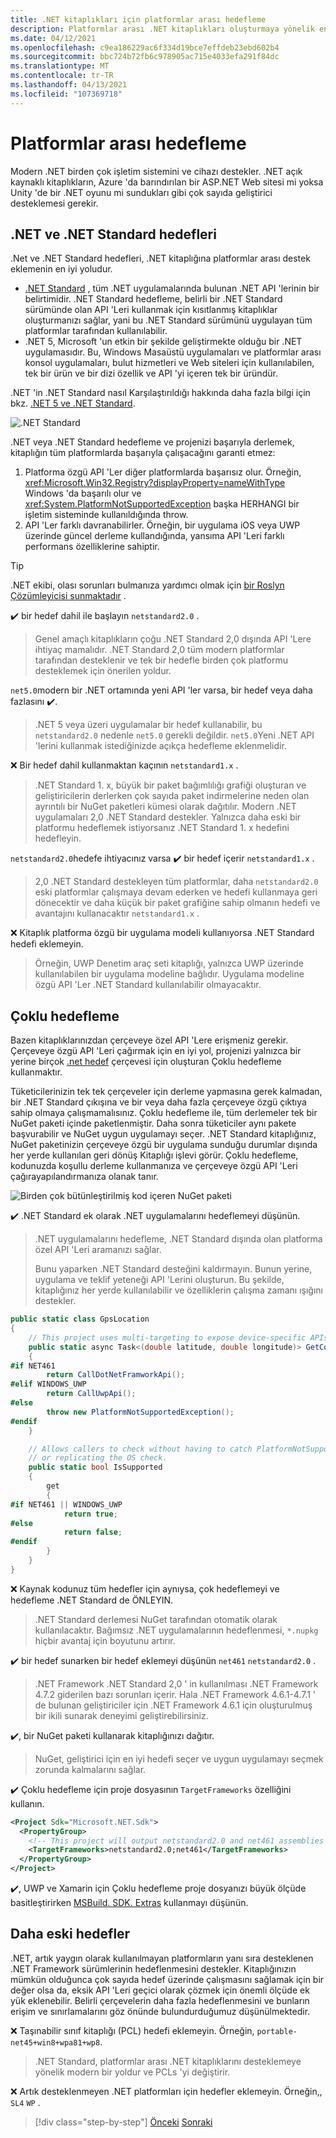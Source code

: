 ```yaml
---
title: .NET kitaplıkları için platformlar arası hedefleme
description: Platformlar arası .NET kitaplıkları oluşturmaya yönelik en iyi yöntem önerileri.
ms.date: 04/12/2021
ms.openlocfilehash: c9ea186229ac6f334d19bce7effdeb23ebd602b4
ms.sourcegitcommit: bbc724b72fb6c978905ac715e4033efa291f84dc
ms.translationtype: MT
ms.contentlocale: tr-TR
ms.lasthandoff: 04/13/2021
ms.locfileid: "107369718"
---
```

# <a name="cross-platform-targeting"></a>Platformlar arası hedefleme

Modern .NET birden çok işletim sistemini ve cihazı destekler. .NET açık kaynaklı kitaplıkların, Azure 'da barındırılan bir ASP.NET Web sitesi mi yoksa Unity 'de bir .NET oyunu mi sundukları gibi çok sayıda geliştirici desteklemesi gerekir.

## <a name="net-and-net-standard-targets"></a>.NET ve .NET Standard hedefleri

.Net ve .NET Standard hedefleri, .NET kitaplığına platformlar arası destek eklemenin en iyi yoludur.

* [.NET Standard](../net-standard.md) , tüm .NET uygulamalarında bulunan .NET API 'lerinin bir belirtimidir. .NET Standard hedefleme, belirli bir .NET Standard sürümünde olan API 'Leri kullanmak için kısıtlanmış kitaplıklar oluşturmanızı sağlar, yani bu .NET Standard sürümünü uygulayan tüm platformlar tarafından kullanılabilir.
* .NET 5, Microsoft 'un etkin bir şekilde geliştirmekte olduğu bir .NET uygulamasıdır. Bu, Windows Masaüstü uygulamaları ve platformlar arası konsol uygulamaları, bulut hizmetleri ve Web siteleri için kullanılabilen, tek bir ürün ve bir dizi özellik ve API 'yi içeren tek bir üründür.

.NET 'in .NET Standard nasıl Karşılaştırıldığı hakkında daha fazla bilgi için bkz. [.NET 5 ve .NET Standard](/dotnet/standard/net-standard#net-5-and-net-standard).

![.NET Standard](./media/cross-platform-targeting/platforms-netstandard.png ".NET Standard")

.NET veya .NET Standard hedefleme ve projenizi başarıyla derlemek, kitaplığın tüm platformlarda başarıyla çalışacağını garanti etmez:

1. Platforma özgü API 'Ler diğer platformlarda başarısız olur. Örneğin, <xref:Microsoft.Win32.Registry?displayProperty=nameWithType> Windows 'da başarılı olur ve <xref:System.PlatformNotSupportedException> başka HERHANGI bir işletim sisteminde kullanıldığında throw.
2. API 'Ler farklı davranabilirler. Örneğin, bir uygulama iOS veya UWP üzerinde güncel derleme kullandığında, yansıma API 'Leri farklı performans özelliklerine sahiptir.

> [!TIP]
> .NET ekibi, olası sorunları bulmanıza yardımcı olmak için [bir Roslyn Çözümleyicisi sunmaktadır](../analyzers/api-analyzer.md) .

✔️ bir hedef dahil ile başlayın `netstandard2.0` .

> Genel amaçlı kitaplıkların çoğu .NET Standard 2,0 dışında API 'Lere ihtiyaç mamalıdır. .NET Standard 2,0 tüm modern platformlar tarafından desteklenir ve tek bir hedefle birden çok platformu desteklemek için önerilen yoldur.

`net5.0`modern bir .NET ortamında yeni API 'ler varsa, bir hedef veya daha fazlasını ✔️.

> .NET 5 veya üzeri uygulamalar bir hedef kullanabilir, bu `netstandard2.0` nedenle `net5.0` gerekli değildir. `net5.0`Yeni .NET API 'lerini kullanmak istediğinizde açıkça hedefleme eklenmelidir.

❌ Bir hedef dahil kullanmaktan kaçının `netstandard1.x` .

> .NET Standard 1. x, büyük bir paket bağımlılığı grafiği oluşturan ve geliştiricilerin derlerken çok sayıda paket indirmelerine neden olan ayrıntılı bir NuGet paketleri kümesi olarak dağıtılır. Modern .NET uygulamaları 2,0 .NET Standard destekler. Yalnızca daha eski bir platformu hedeflemek istiyorsanız .NET Standard 1. x hedefini hedefleyin.

`netstandard2.0`hedefe ihtiyacınız varsa ✔️ bir hedef içerir `netstandard1.x` .

> 2,0 .NET Standard destekleyen tüm platformlar, daha `netstandard2.0` eski platformlar çalışmaya devam ederken ve hedefi kullanmaya geri dönecektir ve daha küçük bir paket grafiğine sahip olmanın hedefi ve avantajını kullanacaktır `netstandard1.x` .

❌ Kitaplık platforma özgü bir uygulama modeli kullanıyorsa .NET Standard hedefi eklemeyin.

> Örneğin, UWP Denetim araç seti kitaplığı, yalnızca UWP üzerinde kullanılabilen bir uygulama modeline bağlıdır. Uygulama modeline özgü API 'Ler .NET Standard kullanılabilir olmayacaktır.

## <a name="multi-targeting"></a>Çoklu hedefleme

Bazen kitaplıklarınızdan çerçeveye özel API 'Lere erişmeniz gerekir. Çerçeveye özgü API 'Leri çağırmak için en iyi yol, projenizi yalnızca bir yerine birçok [.net hedef](../frameworks.md) çerçevesi için oluşturan Çoklu hedefleme kullanmaktır.

Tüketicilerinizin tek tek çerçeveler için derleme yapmasına gerek kalmadan, bir .NET Standard çıkışına ve bir veya daha fazla çerçeveye özgü çıktıya sahip olmaya çalışmamalısınız. Çoklu hedefleme ile, tüm derlemeler tek bir NuGet paketi içinde paketlenmiştir. Daha sonra tüketiciler aynı pakete başvurabilir ve NuGet uygun uygulamayı seçer. .NET Standard kitaplığınız, NuGet paketinizin çerçeveye özgü bir uygulama sunduğu durumlar dışında her yerde kullanılan geri dönüş Kitaplığı işlevi görür. Çoklu hedefleme, kodunuzda koşullu derleme kullanmanıza ve çerçeveye özgü API 'Leri çağırayapılandırmanıza olanak tanır.

![Birden çok bütünleştirilmiş kod içeren NuGet paketi](./media/cross-platform-targeting/nuget-package-multiple-assemblies.png "Birden çok bütünleştirilmiş kod içeren NuGet paketi")

✔️ .NET Standard ek olarak .NET uygulamalarını hedeflemeyi düşünün.

> .NET uygulamalarını hedefleme, .NET Standard dışında olan platforma özel API 'Leri aramanızı sağlar.
>
> Bunu yaparken .NET Standard desteğini kaldırmayın. Bunun yerine, uygulama ve teklif yeteneği API 'Lerini oluşturun. Bu şekilde, kitaplığınız her yerde kullanılabilir ve özelliklerin çalışma zamanı ışığını destekler.

```csharp
public static class GpsLocation
{
    // This project uses multi-targeting to expose device-specific APIs to .NET Standard.
    public static async Task<(double latitude, double longitude)> GetCoordinatesAsync()
    {
#if NET461
        return CallDotNetFramworkApi();
#elif WINDOWS_UWP
        return CallUwpApi();
#else
        throw new PlatformNotSupportedException();
#endif
    }

    // Allows callers to check without having to catch PlatformNotSupportedException
    // or replicating the OS check.
    public static bool IsSupported
    {
        get
        {
#if NET461 || WINDOWS_UWP
            return true;
#else
            return false;
#endif
        }
    }
}
```

❌ Kaynak kodunuz tüm hedefler için aynıysa, çok hedeflemeyi ve hedefleme .NET Standard de ÖNLEYIN.

> .NET Standard derlemesi NuGet tarafından otomatik olarak kullanılacaktır. Bağımsız .NET uygulamalarının hedeflenmesi, `*.nupkg` hiçbir avantaj için boyutunu artırır.

✔️ bir hedef sunarken bir hedef eklemeyi düşünün `net461` `netstandard2.0` .

> .NET Framework .NET Standard 2,0 ' in kullanılması .NET Framework 4.7.2 giderilen bazı sorunları içerir. Hala .NET Framework 4.6.1-4.7.1 ' de bulunan geliştiriciler için .NET Framework 4.6.1 için oluşturulmuş bir ikili sunarak deneyimi geliştirebilirsiniz.

✔️, bir NuGet paketi kullanarak kitaplığınızı dağıtır.

> NuGet, geliştirici için en iyi hedefi seçer ve uygun uygulamayı seçmek zorunda kalmalarını sağlar.

✔️ Çoklu hedefleme için proje dosyasının `TargetFrameworks` özelliğini kullanın.

```xml
<Project Sdk="Microsoft.NET.Sdk">
  <PropertyGroup>
    <!-- This project will output netstandard2.0 and net461 assemblies -->
    <TargetFrameworks>netstandard2.0;net461</TargetFrameworks>
  </PropertyGroup>
</Project>
```

✔️, UWP ve Xamarin için Çoklu hedefleme proje dosyanızı büyük ölçüde basitleştirirken [MSBuild. SDK. Extras](https://github.com/onovotny/MSBuildSdkExtras) kullanmayı düşünün.

## <a name="older-targets"></a>Daha eski hedefler

.NET, artık yaygın olarak kullanılmayan platformların yanı sıra desteklenen .NET Framework sürümlerinin hedeflenmesini destekler. Kitaplığınızın mümkün olduğunca çok sayıda hedef üzerinde çalışmasını sağlamak için bir değer olsa da, eksik API 'Leri geçici olarak çözmek için önemli ölçüde ek yük eklenebilir. Belirli çerçevelerin daha fazla hedeflenmesini ve bunların erişim ve sınırlamalarını göz önünde bulundurduğumuz düşünülmektedir.

❌ Taşınabilir sınıf kitaplığı (PCL) hedefi eklemeyin. Örneğin, `portable-net45+win8+wpa81+wp8`.

> .NET Standard, platformlar arası .NET kitaplıklarını desteklemeye yönelik modern bir yoldur ve PCLs 'yi değiştirir.

❌ Artık desteklenmeyen .NET platformları için hedefler eklemeyin. Örneğin,, `SL4` `WP` .

>[!div class="step-by-step"]
>[Önceki](get-started.md) 
> [Sonraki](strong-naming.md)
